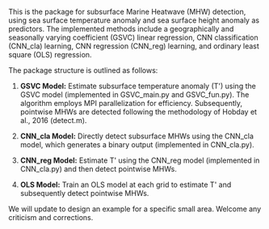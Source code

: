 This is the package for subsurface Marine Heatwave (MHW) detection, using sea surface temperature anomaly and sea surface height anomaly as predictors. The implemented methods include a geographically and seasonally varying coefficient (GSVC) linear regression, CNN classification (CNN_cla) learning, CNN regression (CNN_reg) learning, and ordinary least square (OLS) regression.

The package structure is outlined as follows:

1. **GSVC Model:** Estimate subsurface temperature anomaly (T') using the GSVC model (implemented in GSVC_main.py and GSVC_fun.py). The algorithm employs MPI parallelization for efficiency. Subsequently, pointwise MHWs are detected following the methodology of Hobday et al., 2016 (detect.m).

2. **CNN_cla Model:** Directly detect subsurface MHWs using the CNN_cla model, which generates a binary output (implemented in CNN_cla.py).

3. **CNN_reg Model:** Estimate T' using the CNN_reg model (implemented in CNN_cla.py) and then detect pointwise MHWs.

4. **OLS Model:** Train an OLS model at each grid to estimate T' and subsequently detect pointwise MHWs.

We will update to design an example for a specific small area. Welcome any criticism and corrections.
